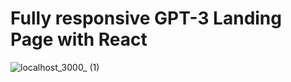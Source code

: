 # Fully responsive GPT-3 Landing Page with React

![localhost_3000_ (1)](https://user-images.githubusercontent.com/61703808/172614204-c97258ff-9a5f-44d8-9fa8-053e60b9c79e.png)
